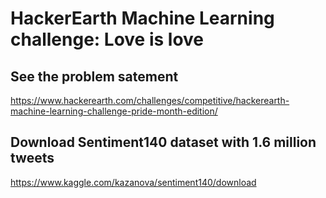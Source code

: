 # HackerEarth Machine Learning challenge: Love is love
## See the problem satement
https://www.hackerearth.com/challenges/competitive/hackerearth-machine-learning-challenge-pride-month-edition/

## Download Sentiment140 dataset with 1.6 million tweets
https://www.kaggle.com/kazanova/sentiment140/download
